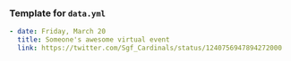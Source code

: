 ### Template for `data.yml`

```yml
- date: Friday, March 20
  title: Someone's awesome virtual event
  link: https://twitter.com/Sgf_Cardinals/status/1240756947894272000
```